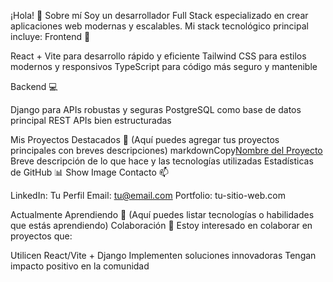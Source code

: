 ¡Hola! 👋
Sobre mí
Soy un desarrollador Full Stack especializado en crear aplicaciones web modernas y escalables. Mi stack tecnológico principal incluye:
Frontend 🎨

React + Vite para desarrollo rápido y eficiente
Tailwind CSS para estilos modernos y responsivos
TypeScript para código más seguro y mantenible

Backend 💻

Django para APIs robustas y seguras
PostgreSQL como base de datos principal
REST APIs bien estructuradas

Mis Proyectos Destacados 🚀
(Aquí puedes agregar tus proyectos principales con breves descripciones)
markdownCopy[Nombre del Proyecto](link)
Breve descripción de lo que hace y las tecnologías utilizadas
Estadísticas de GitHub 📊
Show Image
Contacto 📫

LinkedIn: Tu Perfil
Email: tu@email.com
Portfolio: tu-sitio-web.com

Actualmente Aprendiendo 🌱
(Aquí puedes listar tecnologías o habilidades que estás aprendiendo)
Colaboración 👯
Estoy interesado en colaborar en proyectos que:

Utilicen React/Vite + Django
Implementen soluciones innovadoras
Tengan impacto positivo en la comunidad

